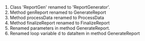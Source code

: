1. Class 'ReportGen' renamed to 'ReportGenerator'.
2. Method genReport renamed to GenerateReport
3. Method processData renamed to ProcessData
4. Method finalizeReport renamed to FinalizeReport
5. Renamed parameters in method GenerateReport.
6. Renamed loop variable d to dataItem in method GenerateReport